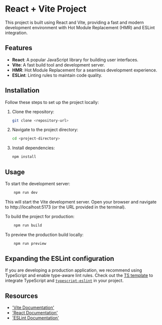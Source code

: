 # React + Vite Project

This project is built using React and Vite, providing a fast and modern development environment with Hot Module Replacement (HMR) and ESLint integration.

## Features

- **React**: A popular JavaScript library for building user interfaces.
- **Vite**: A fast build tool and development server.
- **HMR**: Hot Module Replacement for a seamless development experience.
- **ESLint**: Linting rules to maintain code quality.

## Installation

Follow these steps to set up the project locally:

1. Clone the repository:
   ```bash
   git clone <repository-url>
    ```

2. Navigate to the project directory:
    ```bash
    cd <project-directory>
    ```

3. Install dependencies:
    ```bash
    npm install
    ```

## Usage

To start the development server:
```bash
    npm run dev
```
This will start the Vite development server. Open your browser and navigate to http://localhost:5173 (or the URL provided in the terminal).

To build the project for production:
```bash
    npm run build
```

To preview the production build locally:
```bash
    npm run preview
```

## Expanding the ESLint configuration


If you are developing a production application, we recommend using TypeScript and enable type-aware lint rules. Check out the [TS template](https://github.com/vitejs/vite/tree/main/packages/create-vite/template-react-ts) to integrate TypeScript and [`typescript-eslint`](https://typescript-eslint.io) in your project.

## Resources
- ['Vite Documentation'](https://vitejs.dev/)
- ['React Documentation'](https://react.dev/)
- ['ESLint Documentation'](https://eslint.org/)

